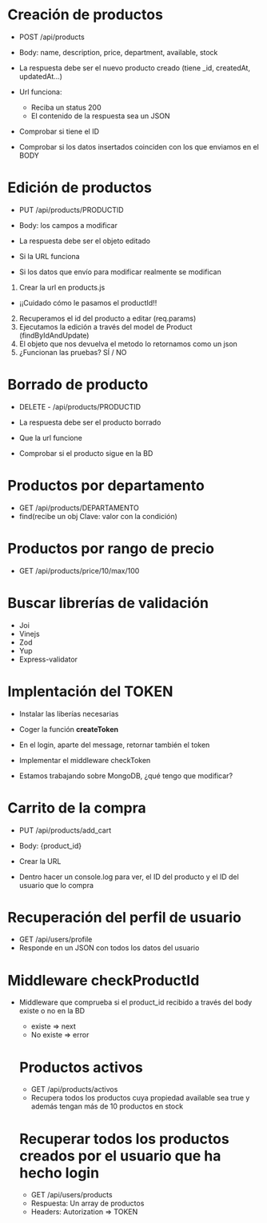 # Creación de productos
- POST /api/products
- Body: name, description, price, department, available, stock
- La respuesta debe ser el nuevo producto creado (tiene _id, createdAt, updatedAt...)

- Url funciona:
   - Reciba un status 200
   - El contenido de la respuesta sea un JSON
- Comprobar si tiene el ID
- Comprobar si los datos insertados coinciden con los que enviamos en el BODY

# Edición de productos

- PUT /api/products/PRODUCTID
- Body: los campos a modificar
- La respuesta debe ser el objeto editado

- Si la URL funciona
- Si los datos que envío para modificar realmente se modifican

1. Crear la url en products.js
 - ¡¡Cuidado cómo le pasamos el productId!!
2. Recuperamos el id del producto a editar (req.params)
3. Ejecutamos la edición a través del model de Product (findByIdAndUpdate)
4. El objeto que nos devuelva el metodo lo retornamos como un json
5. ¿Funcionan las pruebas? SÍ / NO

# Borrado de producto

- DELETE - /api/products/PRODUCTID
- La respuesta debe ser el producto borrado

- Que la url funcione
- Comprobar si el producto sigue en la BD

# Productos por departamento

- GET /api/products/DEPARTAMENTO
- find(recibe un obj Clave: valor con la condición)

# Productos por rango de precio

- GET /api/products/price/10/max/100

# Buscar librerías de validación

- Joi
- Vinejs
- Zod
- Yup
- Express-validator

# Implentación del TOKEN 

- Instalar las liberías necesarias
- Coger la función **createToken**
- En el login, aparte del message, retornar también el token

- Implementar el middleware checkToken
- Estamos trabajando sobre MongoDB, ¿qué tengo que modificar?

# Carrito de la compra

- PUT /api/products/add_cart
- Body: {product_id}

- Crear la URL
- Dentro hacer un console.log para ver, el ID del producto y el ID del usuario que lo compra

# Recuperación del perfil de usuario

- GET /api/users/profile
- Responde en un JSON con todos los datos del usuario

# Middleware checkProductId

- Middleware que comprueba si el product_id recibido a través del body existe o no en la BD
   - existe => next
   - No existe => error

   # Productos activos

   - GET /api/products/activos
   - Recupera todos los productos cuya propiedad available sea true y además tengan más de 10 productos en stock

  # Recuperar todos los productos creados por el usuario que ha hecho login

  - GET /api/users/products
  - Respuesta: Un array de productos
  -  Headers: Autorization => TOKEN
  
